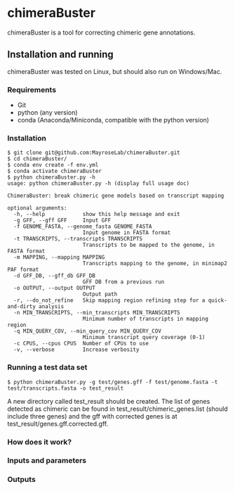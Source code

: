 # chimeraBuster
chimeraBuster is a tool for correcting chimeric gene annotations.  

## Installation and running
chimeraBuster was tested on Linux, but should also run on Windows/Mac.  
### Requirements
* Git
* python (any version)
* conda (Anaconda/Miniconda, compatible with the python version)
### Installation
```
$ git clone git@github.com:MayroseLab/chimeraBuster.git
$ cd chimeraBuster/
$ conda env create -f env.yml
$ conda activate chimeraBuster
$ python chimeraBuster.py -h
usage: python chimeraBuster.py -h (display full usage doc)

ChimeraBuster: break chimeric gene models based on transcript mapping

optional arguments:
  -h, --help            show this help message and exit
  -g GFF, --gff GFF     Input GFF
  -f GENOME_FASTA, --genome_fasta GENOME_FASTA
                        Input genome in FASTA format
  -t TRANSCRIPTS, --transcripts TRANSCRIPTS
                        Transcripts to be mapped to the genome, in FASTA format
  -m MAPPING, --mapping MAPPING
                        Transcripts mapping to the genome, in minimap2 PAF format
  -d GFF_DB, --gff_db GFF_DB
                        GFF DB from a previous run
  -o OUTPUT, --output OUTPUT
                        Output path
  -r, --do_not_refine   Skip mapping region refining step for a quick-and-dirty analysis
  -n MIN_TRANSCRIPTS, --min_transcripts MIN_TRANSCRIPTS
                        Minimum number of transcripts in mapping region
  -q MIN_QUERY_COV, --min_query_cov MIN_QUERY_COV
                        Minimum transcript query coverage (0-1)
  -c CPUS, --cpus CPUS  Number of CPUs to use
  -v, --verbose         Increase verbosity
```
### Running a test data set
```
$ python chimeraBuster.py -g test/genes.gff -f test/genome.fasta -t test/transcripts.fasta -o test_result
```
A new directory called test_result should be created. The list of genes detected as chimeric can be found in test_result/chimeric_genes.list (should include three genes) and the gff with corrected genes is at test_result/genes.gff.corrected.gff.
### How does it work?

### Inputs and parameters

### Outputs
